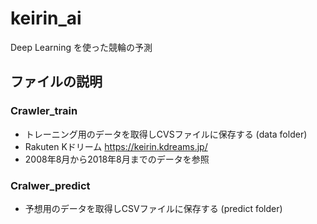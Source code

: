 # keirin_ai
Deep Learning を使った競輪の予測

## ファイルの説明
### Crawler_train
- トレーニング用のデータを取得しCVSファイルに保存する (data folder)
- Rakuten Kドリーム https://keirin.kdreams.jp/
- 2008年8月から2018年8月までのデータを参照
### Cralwer_predict
- 予想用のデータを取得しCSVファイルに保存する (predict folder)
